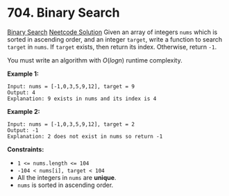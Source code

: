 # 704. Binary Search

[Binary Search](https://leetcode.com/problems/binary-search/description/)
[Neetcode Solution](https://www.youtube.com/watch?v=s4DPM8ct1pI&pp=ygUWbmVldGNvZGUgYmluYXJ5IHNlYXJjaA%3D%3D)
Given an array of integers `nums` which is sorted in ascending order, and an
integer `target`, write a function to search `target` in `nums`. If `target`
exists, then return its index. Otherwise, return `-1`.

You must write an algorithm with $O(log n)$ runtime complexity.

**Example 1:**

```
Input: nums = [-1,0,3,5,9,12], target = 9
Output: 4
Explanation: 9 exists in nums and its index is 4
```

**Example 2:**

```
Input: nums = [-1,0,3,5,9,12], target = 2
Output: -1
Explanation: 2 does not exist in nums so return -1
```

**Constraints:**

- `1 <= nums.length <= 104`
- `-104 < nums[i], target < 104`
- All the integers in `nums` are <b>unique</b>.
- `nums` is sorted in ascending order.
